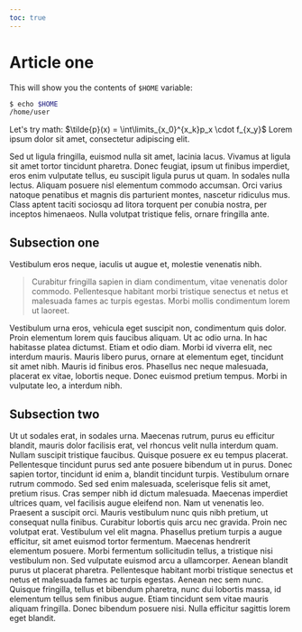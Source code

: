 ```yaml
---
toc: true
---
```

# Article one
This will show you the contents of `$HOME` variable:
```bash
$ echo $HOME
/home/user
```
Let's try math: $\tilde{p}(x) = \int\limits_{x_0}^{x_k}p_x \cdot f_{x_y}$
Lorem ipsum dolor sit amet, consectetur adipiscing elit.

Sed ut ligula fringilla, euismod nulla sit amet, lacinia lacus.
Vivamus at ligula sit amet tortor tincidunt pharetra.
Donec feugiat, ipsum ut finibus imperdiet, eros enim vulputate tellus, eu suscipit ligula purus ut quam.
In sodales nulla lectus.
Aliquam posuere nisl elementum commodo accumsan.
Orci varius natoque penatibus et magnis dis parturient montes, nascetur ridiculus mus.
Class aptent taciti sociosqu ad litora torquent per conubia nostra, per inceptos himenaeos.
Nulla volutpat tristique felis, ornare fringilla ante.


## Subsection one

Vestibulum eros neque, iaculis ut augue et, molestie venenatis nibh.

> Curabitur fringilla sapien in diam condimentum, vitae venenatis dolor commodo.
> Pellentesque habitant morbi tristique senectus et netus et malesuada fames ac turpis egestas.
> Morbi mollis condimentum lorem ut laoreet.

Vestibulum urna eros, vehicula eget suscipit non, condimentum quis dolor.
Proin elementum lorem quis faucibus aliquam.
Ut ac odio urna.
In hac habitasse platea dictumst.
Etiam et odio diam.
Morbi id viverra elit, nec interdum mauris.
Mauris libero purus, ornare at elementum eget, tincidunt sit amet nibh.
Mauris id finibus eros.
Phasellus nec neque malesuada, placerat ex vitae, lobortis neque.
Donec euismod pretium tempus.
Morbi in vulputate leo, a interdum nibh.

## Subsection two
Ut ut sodales erat, in sodales urna.
Maecenas rutrum, purus eu efficitur blandit, mauris dolor facilisis erat, vel rhoncus velit nulla interdum quam.
Nullam suscipit tristique faucibus.
Quisque posuere ex eu tempus placerat.
Pellentesque tincidunt purus sed ante posuere bibendum ut in purus.
Donec sapien tortor, tincidunt id enim a, blandit tincidunt turpis.
Vestibulum ornare rutrum commodo.
Sed sed enim malesuada, scelerisque felis sit amet, pretium risus.
Cras semper nibh id dictum malesuada.
Maecenas imperdiet ultrices quam, vel facilisis augue eleifend non.
Nam ut venenatis leo.
Praesent a suscipit orci.
Mauris vestibulum nunc quis nibh pretium, ut consequat nulla finibus.
Curabitur lobortis quis arcu nec gravida.
Proin nec volutpat erat.
Vestibulum vel elit magna.
Phasellus pretium turpis a augue efficitur, sit amet euismod tortor fermentum.
Maecenas hendrerit elementum posuere.
Morbi fermentum sollicitudin tellus, a tristique nisi vestibulum non.
Sed vulputate euismod arcu a ullamcorper.
Aenean blandit purus ut placerat pharetra.
Pellentesque habitant morbi tristique senectus et netus et malesuada fames ac turpis egestas.
Aenean nec sem nunc.
Quisque fringilla, tellus et bibendum pharetra, nunc dui lobortis massa, id elementum tellus sem finibus augue.
Etiam tincidunt sem vitae mauris aliquam fringilla.
Donec bibendum posuere nisi.
Nulla efficitur sagittis lorem eget blandit.
